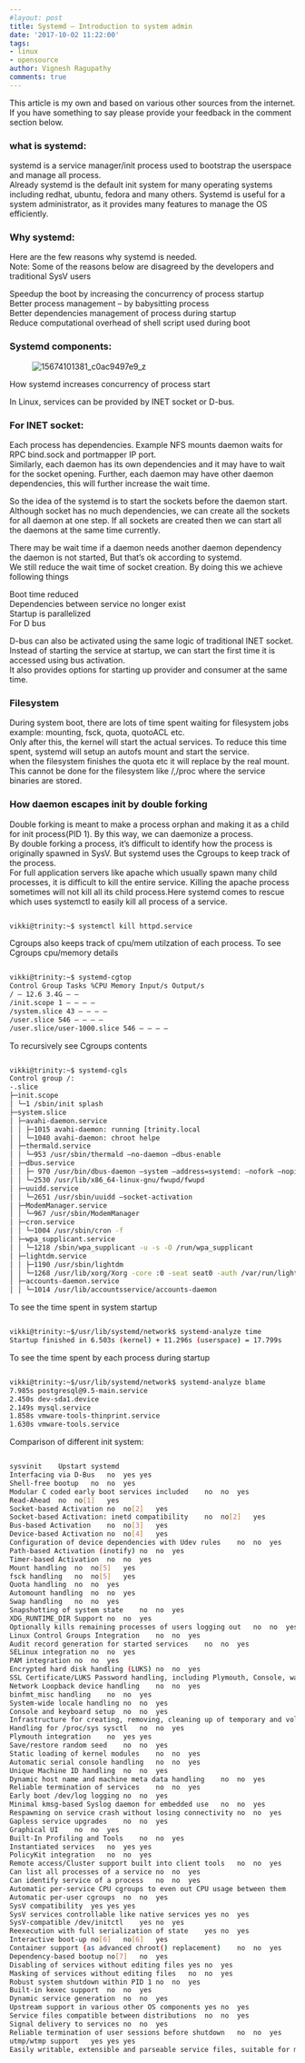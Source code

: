 ```yaml
---
#layout: post
title: Systemd – Introduction to system admin
date: '2017-10-02 11:22:00'
tags:
- linux
- opensource
author: Vignesh Ragupathy
comments: true
---
```


This article is my own and based on various other sources from the internet. If you have something to say please provide your feedback in the comment section below.

### what is systemd:

systemd is a service manager/init process used to bootstrap the userspace and manage all process.  
Already systemd is the default init system for many operating systems including redhat, ubuntu, fedora and many others. Systemd is useful for a system administrator, as it provides many features to manage the OS efficiently.

### Why systemd:

Here are the few reasons why systemd is needed.  
Note: Some of the reasons below are disagreed by the developers and traditional SysV users

Speedup the boot by increasing the concurrency of process startup  
Better process management – by babysitting process  
Better dependencies management of process during startup  
Reduce computational overhead of shell script used during boot

### Systemd components:
<!--kg-card-begin: image--><figure class="kg-card kg-image-card"><img src="../../images/2017/10/15674101381_c0ac9497e9_z.jpg" class="kg-image" alt="15674101381_c0ac9497e9_z"></figure><!--kg-card-end: image-->

How systemd increases concurrency of process start

In Linux, services can be provided by INET socket or D-bus.

### For INET socket:

Each process has dependencies. Example NFS mounts daemon waits for RPC bind.sock and portmapper IP port.  
Similarly, each daemon has its own dependencies and it may have to wait for the socket opening. Further, each daemon may have other daemon dependencies, this will further increase the wait time.

So the idea of the systemd is to start the sockets before the daemon start. Although socket has no much dependencies, we can create all the sockets for all daemon at one step. If all sockets are created then we can start all the daemons at the same time currently.

There may be wait time if a daemon needs another daemon dependency the daemon is not started, But that’s ok according to systemd.  
We still reduce the wait time of socket creation. By doing this we achieve following things

Boot time reduced  
Dependencies between service no longer exist  
Startup is parallelized  
For D bus

D-bus can also be activated using the same logic of traditional INET socket.  
Instead of starting the service at startup, we can start the first time it is accessed using bus activation.  
It also provides options for starting up provider and consumer at the same time.

### Filesystem

During system boot, there are lots of time spent waiting for filesystem jobs example: mounting, fsck, quota, quotoACL etc.  
Only after this, the kernel will start the actual services. To reduce this time spent, systemd will setup an autofs mount and start the service.  
when the filesystem finishes the quota etc it will replace by the real mount. This cannot be done for the filesystem like /,/proc where the service binaries are stored.

### How daemon escapes init by double forking

Double forking is meant to make a process orphan and making it as a child for init process(PID 1). By this way, we can daemonize a process.  
By double forking a process, it’s difficult to identify how the process is originally spawned in SysV. But systemd uses the Cgroups to keep track of the process.  
For full application servers like apache which usually spawn many child processes, it is difficult to kill the entire service. Killing the apache process sometimes will not kill all its child process.Here systemd comes to rescue which uses systemctl to easily kill all process of a service.

```bash

vikki@trinity:~$ systemctl kill httpd.service

```

Cgroups also keeps track of cpu/mem utilzation of each process. To see Cgroups cpu/memory details

```bash

vikki@trinity:~$ systemd-cgtop
Control Group Tasks %CPU Memory Input/s Output/s
/ – 12.6 3.4G – –
/init.scope 1 – – – –
/system.slice 43 – – – –
/user.slice 546 – – – –
/user.slice/user-1000.slice 546 – – – –

```

To recursively see Cgroups contents

```bash

vikki@trinity:~$ systemd-cgls
Control group /:
-.slice
├─init.scope
│ └─1 /sbin/init splash
├─system.slice
│ ├─avahi-daemon.service
│ │ ├─1015 avahi-daemon: running [trinity.local
│ │ └─1040 avahi-daemon: chroot helpe
│ ├─thermald.service
│ │ └─953 /usr/sbin/thermald –no-daemon –dbus-enable
│ ├─dbus.service
│ │ ├─ 970 /usr/bin/dbus-daemon –system –address=systemd: –nofork –nopidfile –systemd-activation
│ │ └─2530 /usr/lib/x86_64-linux-gnu/fwupd/fwupd
│ ├─uuidd.service
│ │ └─2651 /usr/sbin/uuidd –socket-activation
│ ├─ModemManager.service
│ │ └─967 /usr/sbin/ModemManager
│ ├─cron.service
│ │ └─1004 /usr/sbin/cron -f
│ ├─wpa_supplicant.service
│ │ └─1218 /sbin/wpa_supplicant -u -s -O /run/wpa_supplicant
│ ├─lightdm.service
│ │ ├─1190 /usr/sbin/lightdm
│ │ └─1268 /usr/lib/xorg/Xorg -core :0 -seat seat0 -auth /var/run/lightdm/root/:0 -nolisten tcp vt7 -novtswitch
│ ├─accounts-daemon.service
│ │ └─1014 /usr/lib/accountsservice/accounts-daemon

```

To see the time spent in system startup

```bash

vikki@trinity:~$/usr/lib/systemd/network$ systemd-analyze time
Startup finished in 6.503s (kernel) + 11.296s (userspace) = 17.799s

```

To see the time spent by each process during startup

```bash

vikki@trinity:~$/usr/lib/systemd/network$ systemd-analyze blame
7.985s postgresql@9.5-main.service
2.450s dev-sda1.device
2.149s mysql.service
1.858s vmware-tools-thinprint.service
1.630s vmware-tools.service

```

Comparison of different init system:

```bash

sysvinit	Upstart	systemd
Interfacing via D-Bus	no	yes	yes
Shell-free bootup	no	no	yes
Modular C coded early boot services included	no	no	yes
Read-Ahead	no	no[1]	yes
Socket-based Activation	no	no[2]	yes
Socket-based Activation: inetd compatibility	no	no[2]	yes
Bus-based Activation	no	no[3]	yes
Device-based Activation	no	no[4]	yes
Configuration of device dependencies with Udev rules	no	no	yes
Path-based Activation (inotify)	no	no	yes
Timer-based Activation	no	no	yes
Mount handling	no	no[5]	yes
fsck handling	no	no[5]	yes
Quota handling	no	no	yes
Automount handling	no	no	yes
Swap handling	no	no	yes
Snapshotting of system state	no	no	yes
XDG_RUNTIME_DIR Support	no	no	yes
Optionally kills remaining processes of users logging out	no	no	yes
Linux Control Groups Integration	no	no	yes
Audit record generation for started services	no	no	yes
SELinux integration	no	no	yes
PAM integration	no	no	yes
Encrypted hard disk handling (LUKS)	no	no	yes
SSL Certificate/LUKS Password handling, including Plymouth, Console, wall(1), TTY and GNOME agents	no	no	yes
Network Loopback device handling	no	no	yes
binfmt_misc handling	no	no	yes
System-wide locale handling	no	no	yes
Console and keyboard setup	no	no	yes
Infrastructure for creating, removing, cleaning up of temporary and volatile files	no	no	yes
Handling for /proc/sys sysctl	no	no	yes
Plymouth integration	no	yes	yes
Save/restore random seed	no	no	yes
Static loading of kernel modules	no	no	yes
Automatic serial console handling	no	no	yes
Unique Machine ID handling	no	no	yes
Dynamic host name and machine meta data handling	no	no	yes
Reliable termination of services	no	no	yes
Early boot /dev/log logging	no	no	yes
Minimal kmsg-based Syslog daemon for embedded use	no	no	yes
Respawning on service crash without losing connectivity	no	no	yes
Gapless service upgrades	no	no	yes
Graphical UI	no	no	yes
Built-In Profiling and Tools	no	no	yes
Instantiated services	no	yes	yes
PolicyKit integration	no	no	yes
Remote access/Cluster support built into client tools	no	no	yes
Can list all processes of a service	no	no	yes
Can identify service of a process	no	no	yes
Automatic per-service CPU cgroups to even out CPU usage between them	no	no	yes
Automatic per-user cgroups	no	no	yes
SysV compatibility	yes	yes	yes
SysV services controllable like native services	yes	no	yes
SysV-compatible /dev/initctl	yes	no	yes
Reexecution with full serialization of state	yes	no	yes
Interactive boot-up	no[6]	no[6]	yes
Container support (as advanced chroot() replacement)	no	no	yes
Dependency-based bootup	no[7]	no	yes
Disabling of services without editing files	yes	no	yes
Masking of services without editing files	no	no	yes
Robust system shutdown within PID 1	no	no	yes
Built-in kexec support	no	no	yes
Dynamic service generation	no	no	yes
Upstream support in various other OS components	yes	no	yes
Service files compatible between distributions	no	no	yes
Signal delivery to services	no	no	yes
Reliable termination of user sessions before shutdown	no	no	yes
utmp/wtmp support	yes	yes	yes
Easily writable, extensible and parseable service files, suitable for manipulation with enterprise management tools	no	no	yes

```